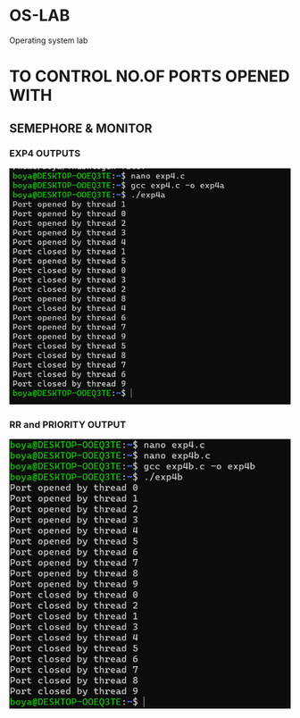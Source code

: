 # OS-LAB
Operating system lab
# TO CONTROL NO.OF PORTS OPENED WITH
## SEMEPHORE & MONITOR
### EXP4 OUTPUTS
![ SEMEPHORE OUTPUT](exp4a.png)
### RR and PRIORITY OUTPUT
![MONITOR OUTPUT](exp4b.png)


